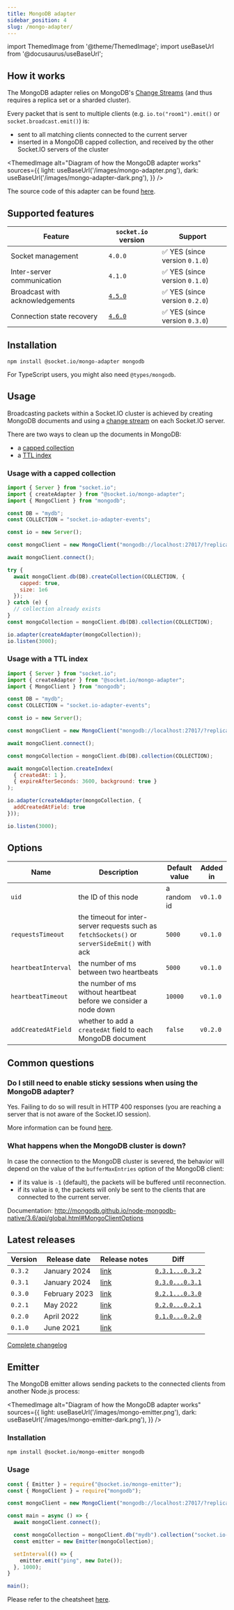 ```yaml
---
title: MongoDB adapter
sidebar_position: 4
slug: /mongo-adapter/
---
```


import ThemedImage from '@theme/ThemedImage';
import useBaseUrl from '@docusaurus/useBaseUrl';

## How it works

The MongoDB adapter relies on MongoDB's [Change Streams](https://docs.mongodb.com/manual/changeStreams/) (and thus requires a replica set or a sharded cluster).

Every packet that is sent to multiple clients (e.g. `io.to("room1").emit()` or `socket.broadcast.emit()`) is:

- sent to all matching clients connected to the current server
- inserted in a MongoDB capped collection, and received by the other Socket.IO servers of the cluster

<ThemedImage
  alt="Diagram of how the MongoDB adapter works"
  sources={{
    light: useBaseUrl('/images/mongo-adapter.png'),
    dark: useBaseUrl('/images/mongo-adapter-dark.png'),
  }}
/>

The source code of this adapter can be found [here](https://github.com/socketio/socket.io-mongo-adapter).

## Supported features

| Feature                         | `socket.io` version                 | Support                                        |
|---------------------------------|-------------------------------------|------------------------------------------------|
| Socket management               | `4.0.0`                             | :white_check_mark: YES (since version `0.1.0`) |
| Inter-server communication      | `4.1.0`                             | :white_check_mark: YES (since version `0.1.0`) |
| Broadcast with acknowledgements | [`4.5.0`](../../changelog/4.5.0.md) | :white_check_mark: YES (since version `0.2.0`) |
| Connection state recovery       | [`4.6.0`](../../changelog/4.6.0.md) | :white_check_mark: YES (since version `0.3.0`) |

## Installation

```
npm install @socket.io/mongo-adapter mongodb
```

For TypeScript users, you might also need `@types/mongodb`.

## Usage

Broadcasting packets within a Socket.IO cluster is achieved by creating MongoDB documents and using a [change stream](https://docs.mongodb.com/manual/changeStreams/) on each Socket.IO server.

There are two ways to clean up the documents in MongoDB:

- a [capped collection](https://www.mongodb.com/docs/manual/core/capped-collections/)
- a [TTL index](https://www.mongodb.com/docs/manual/core/index-ttl/)

### Usage with a capped collection

```js
import { Server } from "socket.io";
import { createAdapter } from "@socket.io/mongo-adapter";
import { MongoClient } from "mongodb";

const DB = "mydb";
const COLLECTION = "socket.io-adapter-events";

const io = new Server();

const mongoClient = new MongoClient("mongodb://localhost:27017/?replicaSet=rs0");

await mongoClient.connect();

try {
  await mongoClient.db(DB).createCollection(COLLECTION, {
    capped: true,
    size: 1e6
  });
} catch (e) {
  // collection already exists
}
const mongoCollection = mongoClient.db(DB).collection(COLLECTION);

io.adapter(createAdapter(mongoCollection));
io.listen(3000);
```

### Usage with a TTL index

```js
import { Server } from "socket.io";
import { createAdapter } from "@socket.io/mongo-adapter";
import { MongoClient } from "mongodb";

const DB = "mydb";
const COLLECTION = "socket.io-adapter-events";

const io = new Server();

const mongoClient = new MongoClient("mongodb://localhost:27017/?replicaSet=rs0");

await mongoClient.connect();

const mongoCollection = mongoClient.db(DB).collection(COLLECTION);

await mongoCollection.createIndex(
  { createdAt: 1 },
  { expireAfterSeconds: 3600, background: true }
);

io.adapter(createAdapter(mongoCollection, {
  addCreatedAtField: true
}));

io.listen(3000);
```

## Options

| Name                | Description                                                                                   | Default value | Added in |
|---------------------|-----------------------------------------------------------------------------------------------|---------------|----------|
| `uid`               | the ID of this node                                                                           | a random id   | `v0.1.0` |
| `requestsTimeout`   | the timeout for inter-server requests such as `fetchSockets()` or `serverSideEmit()` with ack | `5000`        | `v0.1.0` |
| `heartbeatInterval` | the number of ms between two heartbeats                                                       | `5000`        | `v0.1.0` |
| `heartbeatTimeout`  | the number of ms without heartbeat before we consider a node down                             | `10000`       | `v0.1.0` |
| `addCreatedAtField` | whether to add a `createdAt` field to each MongoDB document                                   | `false`       | `v0.2.0` |

## Common questions

### Do I still need to enable sticky sessions when using the MongoDB adapter?

Yes. Failing to do so will result in HTTP 400 responses (you are reaching a server that is not aware of the Socket.IO session).

More information can be found [here](../02-Server/using-multiple-nodes.md#why-is-sticky-session-required).

### What happens when the MongoDB cluster is down?

In case the connection to the MongoDB cluster is severed, the behavior will depend on the value of the `bufferMaxEntries` option of the MongoDB client:

- if its value is `-1` (default), the packets will be buffered until reconnection.
- if its value is `0`, the packets will only be sent to the clients that are connected to the current server.

Documentation: http://mongodb.github.io/node-mongodb-native/3.6/api/global.html#MongoClientOptions

## Latest releases

| Version | Release date  | Release notes                                                                  | Diff                                                                                         |
|---------|---------------|--------------------------------------------------------------------------------|----------------------------------------------------------------------------------------------|
| `0.3.2` | January 2024  | [link](https://github.com/socketio/socket.io-mongo-adapter/releases/tag/0.3.2) | [`0.3.1...0.3.2`](https://github.com/socketio/socket.io-mongo-adapter/compare/0.3.1...0.3.2) |
| `0.3.1` | January 2024  | [link](https://github.com/socketio/socket.io-mongo-adapter/releases/tag/0.3.1) | [`0.3.0...0.3.1`](https://github.com/socketio/socket.io-mongo-adapter/compare/0.3.0...0.3.1) |
| `0.3.0` | February 2023 | [link](https://github.com/socketio/socket.io-mongo-adapter/releases/tag/0.3.0) | [`0.2.1...0.3.0`](https://github.com/socketio/socket.io-mongo-adapter/compare/0.2.1...0.3.0) |
| `0.2.1` | May 2022      | [link](https://github.com/socketio/socket.io-mongo-adapter/releases/tag/0.2.1) | [`0.2.0...0.2.1`](https://github.com/socketio/socket.io-mongo-adapter/compare/0.2.0...0.2.1) |
| `0.2.0` | April 2022    | [link](https://github.com/socketio/socket.io-mongo-adapter/releases/tag/0.2.0) | [`0.1.0...0.2.0`](https://github.com/socketio/socket.io-mongo-adapter/compare/0.1.0...0.2.0) |
| `0.1.0` | June 2021     | [link](https://github.com/socketio/socket.io-mongo-adapter/releases/tag/0.1.0) |                                                                                              |

[Complete changelog](https://github.com/socketio/socket.io-mongo-adapter/blob/main/CHANGELOG.md)

## Emitter

The MongoDB emitter allows sending packets to the connected clients from another Node.js process:

<ThemedImage
  alt="Diagram of how the MongoDB adapter works"
  sources={{
    light: useBaseUrl('/images/mongo-emitter.png'),
    dark: useBaseUrl('/images/mongo-emitter-dark.png'),
  }}
/>

### Installation

```
npm install @socket.io/mongo-emitter mongodb
```

### Usage

```js
const { Emitter } = require("@socket.io/mongo-emitter");
const { MongoClient } = require("mongodb");

const mongoClient = new MongoClient("mongodb://localhost:27017/?replicaSet=rs0");

const main = async () => {
  await mongoClient.connect();

  const mongoCollection = mongoClient.db("mydb").collection("socket.io-adapter-events");
  const emitter = new Emitter(mongoCollection);

  setInterval(() => {
    emitter.emit("ping", new Date());
  }, 1000);
}

main();
```

Please refer to the cheatsheet [here](adapter.md#emitter-cheatsheet).
